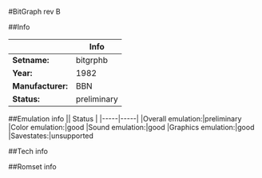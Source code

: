#BitGraph rev B

##Info

||Info|
|-----|-----|
|**Setname:**|bitgrphb
|**Year:**|1982
|**Manufacturer:**|BBN
|**Status:**|preliminary

##Emulation info
|| Status |
|-----|-----|
|Overall emulation:|preliminary
|Color emulation:|good
|Sound emulation:|good
|Graphics emulation:|good
|Savestates:|unsupported

##Tech info

##Romset info

<!--- START OF EDITED COMMENT DO NOT TOUCH TEXT ABOVE-->
